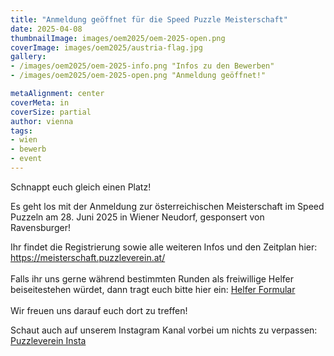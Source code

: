 ```yaml
---
title: "Anmeldung geöffnet für die Speed Puzzle Meisterschaft"
date: 2025-04-08
thumbnailImage: images/oem2025/oem-2025-open.png
coverImage: images/oem2025/austria-flag.jpg
gallery:
- /images/oem2025/oem-2025-info.png "Infos zu den Bewerben"
- /images/oem2025/oem-2025-open.png "Anmeldung geöffnet!"

metaAlignment: center
coverMeta: in
coverSize: partial
author: vienna
tags:
- wien
- bewerb
- event
---
```


Schnappt euch gleich einen Platz!
<!--more--> 
Es geht los mit der Anmeldung zur österreichischen Meisterschaft im Speed Puzzeln 
am 28. Juni 2025 in Wiener Neudorf, 
gesponsert von Ravensburger!

Ihr findet die Registrierung sowie alle weiteren Infos und den Zeitplan hier: <br>https://meisterschaft.puzzleverein.at/
<br><br>
Falls ihr uns gerne während bestimmten Runden als freiwillige Helfer beiseitestehen würdet, dann tragt euch bitte hier ein: [Helfer Formular](https://docs.google.com/forms/d/e/1FAIpQLSdtnNC233uEXOCX1KQcR7KLqUrrqQCW4nHkmF3Bxv7BfdsgNw/viewform)
<br><br>
Wir freuen uns darauf euch dort zu treffen!

Schaut auch auf unserem Instagram Kanal vorbei um nichts zu verpassen: 
[Puzzleverein Insta](https://www.instagram.com/puzzleverein_oesterreich/)
